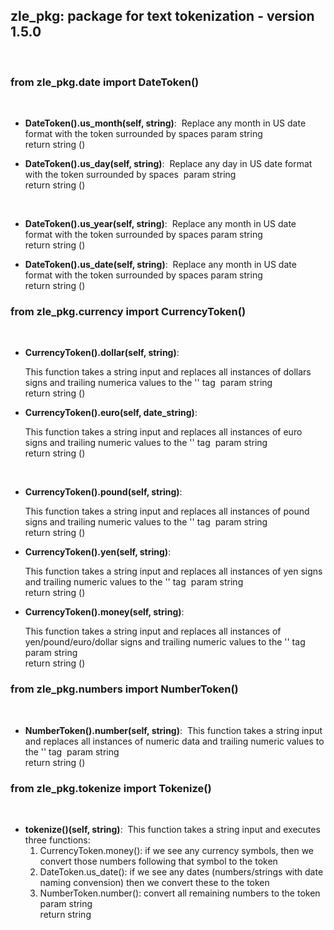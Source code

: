 
## zle_pkg: package for text tokenization - version 1.5.0
​
### **from zle_pkg.date import DateToken()**
​
* __DateToken().us_month(self, string)__:
​
    Replace any month in US date format with the <month> token surrounded by spaces
​
    param string<br>
    return string (<token>)
    
    
* __DateToken().us_day(self, string)__:
​
    Replace any day in US date format with the <day> token surrounded by spaces
​
    param string<br/>
    return string (<day>)
    
​
* __DateToken().us_year(self, string)__:
​
    Replace any month in US date format with the <year> token surrounded by spaces
​
    param string<br>
    return string (<year>)
    
    
* __DateToken().us_date(self, string)__:
​
    Replace any month in US date format with the <date> token surrounded by spaces
​
    param string<br>
    return string (<date>)
    
### **from zle_pkg.currency import CurrencyToken()**
​
* __CurrencyToken().dollar(self, string)__:
    
    This function takes a string input and replaces all instances 
    of dollars signs and trailing numerica values to the '<dollar>'
    tag
​
    param string<br>
    return string (<dollar>)
    
    
* __CurrencyToken().euro(self, date_string)__:
    
    This function takes a string input and replaces all instances 
    of euro signs and trailing numeric values to the '<euro>'
    tag
​
    param string<br>
    return string (<euro>)
    
​
* __CurrencyToken().pound(self, string)__:
    
    This function takes a string input and replaces all instances 
    of pound signs and trailing numeric values to the '<pound>'
    tag
​
    param string<br>
    return string (<pound>)
    
    
* __CurrencyToken().yen(self, string)__:
    
    This function takes a string input and replaces all instances 
    of yen signs and trailing numeric values to the '<yen>'
    tag
​
    param string<br>
    return string (<yen>)
    
 
* __CurrencyToken().money(self, string)__:
    
    This function takes a string input and replaces all instances 
    of yen/pound/euro/dollar signs and trailing numeric values to the '<money>'
    tag
​
    param string<br>
    return string (<money>)
    
### **from zle_pkg.numbers import NumberToken()**
​
* __NumberToken().number(self, string)__:
​
    This function takes a string input and replaces all instances 
    of numeric data and trailing numeric values to the '<numeric>'
    tag
​
    param string<br>
    return string (<numeric>)
    
### **from zle_pkg.tokenize import Tokenize()**
​
* __tokenize()(self, string)__:
​
    This function takes a string input and executes three functions:
​
    1. CurrencyToken.money(): if we see any currency symbols, then we convert
       those numbers following that symbol to the <currency> token
    2. DateToken.us_date(): if we see any dates (numbers/strings with date
       naming convension) then we convert these to the <date> token
    3. NumberToken.number(): convert all remaining numbers to the <number> token  
​
   param string<br>
   return string

​
